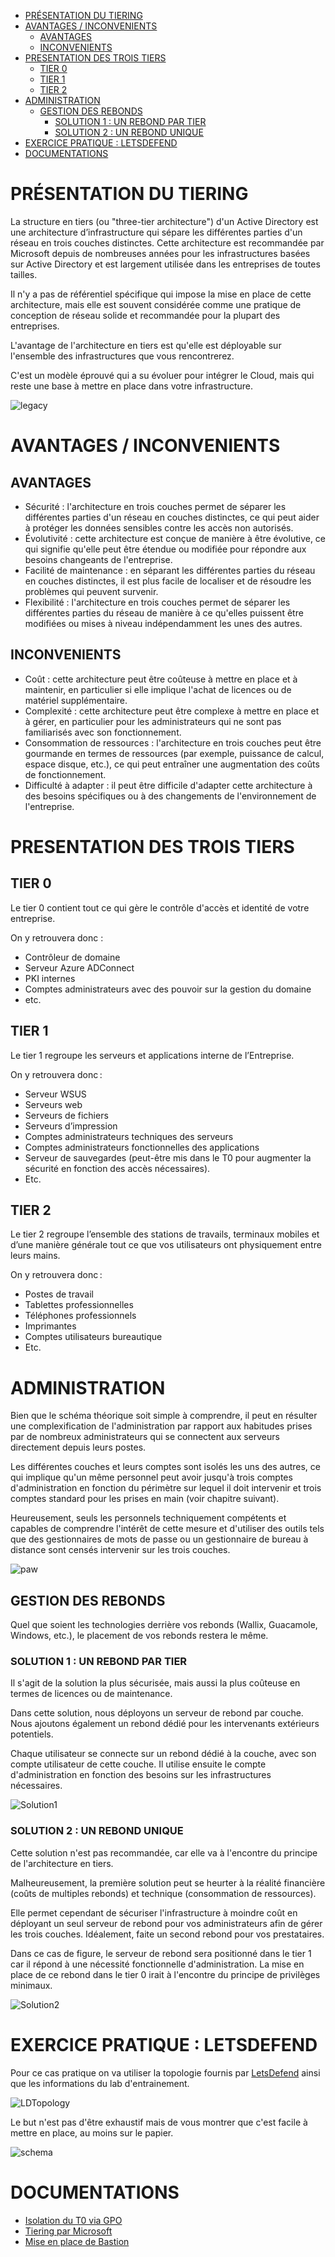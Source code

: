 - [PRÉSENTATION DU TIERING](#présentation-du-tiering)
- [AVANTAGES / INCONVENIENTS](#avantages--inconvenients)
  - [AVANTAGES](#avantages)
  - [INCONVENIENTS](#inconvenients)
- [PRESENTATION DES TROIS TIERS](#presentation-des-trois-tiers)
  - [TIER 0](#tier-0)
  - [TIER 1](#tier-1)
  - [TIER 2](#tier-2)
- [ADMINISTRATION](#administration)
  - [GESTION DES REBONDS](#gestion-des-rebonds)
    - [SOLUTION 1 : UN REBOND PAR TIER](#solution-1--un-rebond-par-tier)
    - [SOLUTION 2 : UN REBOND UNIQUE](#solution-2--un-rebond-unique)
- [EXERCICE PRATIQUE : LETSDEFEND](#exercice-pratique--letsdefend)
- [DOCUMENTATIONS](#documentations)

# PRÉSENTATION DU TIERING 
La structure en tiers (ou "three-tier architecture") d'un Active Directory est une architecture d’infrastructure qui sépare les différentes parties d'un réseau en trois couches distinctes. Cette architecture est recommandée par Microsoft depuis de nombreuses années pour les infrastructures basées sur Active Directory et est largement utilisée dans les entreprises de toutes tailles.

Il n'y a pas de référentiel spécifique qui impose la mise en place de cette architecture, mais elle est souvent considérée comme une pratique de conception de réseau solide et recommandée pour la plupart des entreprises.

L'avantage de l'architecture en tiers est qu'elle est déployable sur l'ensemble des infrastructures que vous rencontrerez.

C'est un modèle éprouvé qui a su évoluer pour intégrer le Cloud, mais qui reste une base à mettre en place dans votre infrastructure.

![legacy](Images/legacy-tier-model.png)

# AVANTAGES / INCONVENIENTS
## AVANTAGES
* Sécurité : l'architecture en trois couches permet de séparer les différentes parties d'un réseau en couches distinctes, ce qui peut aider à protéger les données sensibles contre les accès non autorisés.
* Évolutivité : cette architecture est conçue de manière à être évolutive, ce qui signifie qu'elle peut être étendue ou modifiée pour répondre aux besoins changeants de l'entreprise.
* Facilité de maintenance : en séparant les différentes parties du réseau en couches distinctes, il est plus facile de localiser et de résoudre les problèmes qui peuvent survenir.
* Flexibilité : l'architecture en trois couches permet de séparer les différentes parties du réseau de manière à ce qu'elles puissent être modifiées ou mises à niveau indépendamment les unes des autres.

## INCONVENIENTS
* Coût : cette architecture peut être coûteuse à mettre en place et à maintenir, en particulier si elle implique l'achat de licences ou de matériel supplémentaire.
* Complexité : cette architecture peut être complexe à mettre en place et à gérer, en particulier pour les administrateurs qui ne sont pas familiarisés avec son fonctionnement.
* Consommation de ressources : l'architecture en trois couches peut être gourmande en termes de ressources (par exemple, puissance de calcul, espace disque, etc.), ce qui peut entraîner une augmentation des coûts de fonctionnement.
* Difficulté à adapter : il peut être difficile d'adapter cette architecture à des besoins spécifiques ou à des changements de l'environnement de l'entreprise.

# PRESENTATION DES TROIS TIERS
## TIER 0
Le tier 0 contient tout ce qui gère le contrôle d'accès et identité de votre entreprise.

On y retrouvera donc : 
* Contrôleur de domaine
* Serveur Azure ADConnect
* PKI internes
* Comptes administrateurs avec des pouvoir sur la gestion du domaine
* etc.

## TIER 1
Le tier 1 regroupe les serveurs et applications interne de l’Entreprise. 

On y retrouvera donc :  
* Serveur WSUS 
* Serveurs web 
* Serveurs de fichiers 
* Serveurs d’impression 
* Comptes administrateurs techniques des serveurs 
* Comptes administrateurs fonctionnelles des applications 
* Serveur de sauvegardes (peut-être mis dans le T0 pour augmenter la sécurité en fonction des accès nécessaires). 
* Etc. 

## TIER 2
Le tier 2 regroupe l’ensemble des stations de travails, terminaux mobiles et d’une manière générale tout ce que vos utilisateurs ont physiquement entre leurs mains. 

On y retrouvera donc :
* Postes de travail 
* Tablettes professionnelles 
* Téléphones professionnels 
* Imprimantes 
* Comptes utilisateurs bureautique 
* Etc. 

# ADMINISTRATION
Bien que le schéma théorique soit simple à comprendre, il peut en résulter une complexification de l'administration par rapport aux habitudes prises par de nombreux administrateurs qui se connectent aux serveurs directement depuis leurs postes.

Les différentes couches et leurs comptes sont isolés les uns des autres, ce qui implique qu'un même personnel peut avoir jusqu'à trois comptes d'administration en fonction du périmètre sur lequel il doit intervenir et trois comptes standard pour les prises en main (voir chapitre suivant).

Heureusement, seuls les personnels techniquement compétents et capables de comprendre l'intérêt de cette mesure et d'utiliser des outils tels que des gestionnaires de mots de passe ou un gestionnaire de bureau à distance sont censés intervenir sur les trois couches.

![paw](./Images/PAW.png)

## GESTION DES REBONDS
Quel que soient les technologies derrière vos rebonds (Wallix, Guacamole, Windows, etc.), le placement de vos rebonds restera le même.

### SOLUTION 1 : UN REBOND PAR TIER
Il s'agit de la solution la plus sécurisée, mais aussi la plus coûteuse en termes de licences ou de maintenance.

Dans cette solution, nous déployons un serveur de rebond par couche. Nous ajoutons également un rebond dédié pour les intervenants extérieurs potentiels.

Chaque utilisateur se connecte sur un rebond dédié à la couche, avec son compte utilisateur de cette couche.
Il utilise ensuite le compte d'administration en fonction des besoins sur les infrastructures nécessaires.

![Solution1](Images/Solution1.drawio.png)

### SOLUTION 2 : UN REBOND UNIQUE
Cette solution n'est pas recommandée, car elle va à l'encontre du principe de l'architecture en tiers.

Malheureusement, la première solution peut se heurter à la réalité financière (coûts de multiples rebonds) et technique (consommation de ressources).

Elle permet cependant de sécuriser l'infrastructure à moindre coût en déployant un seul serveur de rebond pour vos administrateurs afin de gérer les trois couches.
Idéalement, faite un second rebond pour vos prestataires.

Dans ce cas de figure, le serveur de rebond sera positionné dans le tier 1 car il répond à une nécessité fonctionnelle d'administration. La mise en place de ce rebond dans le tier 0 irait à l'encontre du principe de privilèges minimaux.

![Solution2](Images/Solution2.drawio.png)

# EXERCICE PRATIQUE : LETSDEFEND
Pour ce cas pratique on va utiliser la topologie fournis par [LetsDefend](https://app.letsdefend.io/tutorial/topology) ainsi que les informations du lab d'entrainement.

![LDTopology](Images/LD_topology.png)

Le but n'est pas d'être exhaustif mais de vous montrer que c'est facile à mettre en place, au moins sur le papier.

![schema](Images/tiering.drawio.png)

# DOCUMENTATIONS
* [Isolation du T0 via GPO](https://techcommunity.microsoft.com/t5/core-infrastructure-and-security/initially-isolate-tier-0-assets-with-group-policy-to-start/ba-p/1184934)
* [Tiering par Microsoft](https://learn.microsoft.com/fr-fr/security/compass/privileged-access-access-model)
* [Mise en place de Bastion](https://learn.microsoft.com/fr-fr/microsoft-identity-manager/pam/planning-bastion-environment)